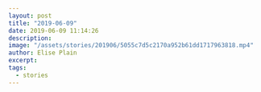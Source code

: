 ```yaml
---
layout: post
title: "2019-06-09"
date: 2019-06-09 11:14:26
description: 
image: "/assets/stories/201906/5055c7d5c2170a952b61dd1717963818.mp4"
author: Elise Plain
excerpt: 
tags: 
  - stories
---
```



<p></p>
